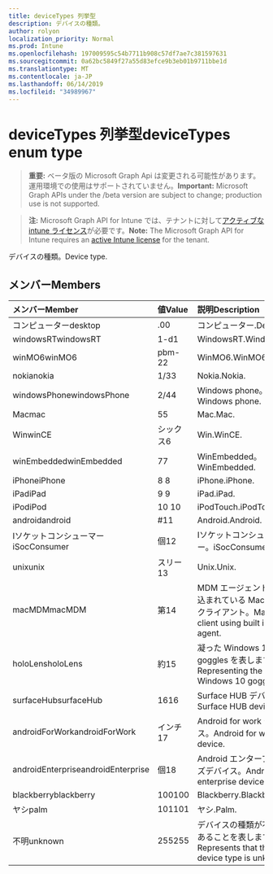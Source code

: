 ```yaml
---
title: deviceTypes 列挙型
description: デバイスの種類。
author: rolyon
localization_priority: Normal
ms.prod: Intune
ms.openlocfilehash: 197009595c54b7711b908c57df7ae7c381597631
ms.sourcegitcommit: 0a62bc5849f27a55d83efce9b3eb01b9711bbe1d
ms.translationtype: MT
ms.contentlocale: ja-JP
ms.lasthandoff: 06/14/2019
ms.locfileid: "34989967"
---
```

# <a name="devicetypes-enum-type"></a><span data-ttu-id="052a8-103">deviceTypes 列挙型</span><span class="sxs-lookup"><span data-stu-id="052a8-103">deviceTypes enum type</span></span>

> <span data-ttu-id="052a8-104">**重要:** ベータ版の Microsoft Graph Api は変更される可能性があります。運用環境での使用はサポートされていません。</span><span class="sxs-lookup"><span data-stu-id="052a8-104">**Important:** Microsoft Graph APIs under the /beta version are subject to change; production use is not supported.</span></span>

> <span data-ttu-id="052a8-105">**注:** Microsoft Graph API for Intune では、テナントに対して[アクティブな intune ライセンス](https://go.microsoft.com/fwlink/?linkid=839381)が必要です。</span><span class="sxs-lookup"><span data-stu-id="052a8-105">**Note:** The Microsoft Graph API for Intune requires an [active Intune license](https://go.microsoft.com/fwlink/?linkid=839381) for the tenant.</span></span>

<span data-ttu-id="052a8-106">デバイスの種類。</span><span class="sxs-lookup"><span data-stu-id="052a8-106">Device type.</span></span>

## <a name="members"></a><span data-ttu-id="052a8-107">メンバー</span><span class="sxs-lookup"><span data-stu-id="052a8-107">Members</span></span>
|<span data-ttu-id="052a8-108">メンバー</span><span class="sxs-lookup"><span data-stu-id="052a8-108">Member</span></span>|<span data-ttu-id="052a8-109">値</span><span class="sxs-lookup"><span data-stu-id="052a8-109">Value</span></span>|<span data-ttu-id="052a8-110">説明</span><span class="sxs-lookup"><span data-stu-id="052a8-110">Description</span></span>|
|:---|:---|:---|
|<span data-ttu-id="052a8-111">コンピューター</span><span class="sxs-lookup"><span data-stu-id="052a8-111">desktop</span></span>|<span data-ttu-id="052a8-112">.0</span><span class="sxs-lookup"><span data-stu-id="052a8-112">0</span></span>|<span data-ttu-id="052a8-113">コンピューター.</span><span class="sxs-lookup"><span data-stu-id="052a8-113">Desktop.</span></span>|
|<span data-ttu-id="052a8-114">windowsRT</span><span class="sxs-lookup"><span data-stu-id="052a8-114">windowsRT</span></span>|<span data-ttu-id="052a8-115">1-d</span><span class="sxs-lookup"><span data-stu-id="052a8-115">1</span></span>|<span data-ttu-id="052a8-116">WindowsRT.</span><span class="sxs-lookup"><span data-stu-id="052a8-116">WindowsRT.</span></span>|
|<span data-ttu-id="052a8-117">winMO6</span><span class="sxs-lookup"><span data-stu-id="052a8-117">winMO6</span></span>|<span data-ttu-id="052a8-118">pbm-2</span><span class="sxs-lookup"><span data-stu-id="052a8-118">2</span></span>|<span data-ttu-id="052a8-119">WinMO6.</span><span class="sxs-lookup"><span data-stu-id="052a8-119">WinMO6.</span></span>|
|<span data-ttu-id="052a8-120">nokia</span><span class="sxs-lookup"><span data-stu-id="052a8-120">nokia</span></span>|<span data-ttu-id="052a8-121">1/3</span><span class="sxs-lookup"><span data-stu-id="052a8-121">3</span></span>|<span data-ttu-id="052a8-122">Nokia.</span><span class="sxs-lookup"><span data-stu-id="052a8-122">Nokia.</span></span>|
|<span data-ttu-id="052a8-123">windowsPhone</span><span class="sxs-lookup"><span data-stu-id="052a8-123">windowsPhone</span></span>|<span data-ttu-id="052a8-124">2/4</span><span class="sxs-lookup"><span data-stu-id="052a8-124">4</span></span>|<span data-ttu-id="052a8-125">Windows phone。</span><span class="sxs-lookup"><span data-stu-id="052a8-125">Windows phone.</span></span>|
|<span data-ttu-id="052a8-126">Mac</span><span class="sxs-lookup"><span data-stu-id="052a8-126">mac</span></span>|<span data-ttu-id="052a8-127">5</span><span class="sxs-lookup"><span data-stu-id="052a8-127">5</span></span>|<span data-ttu-id="052a8-128">Mac.</span><span class="sxs-lookup"><span data-stu-id="052a8-128">Mac.</span></span>|
|<span data-ttu-id="052a8-129">Win</span><span class="sxs-lookup"><span data-stu-id="052a8-129">winCE</span></span>|<span data-ttu-id="052a8-130">シックス</span><span class="sxs-lookup"><span data-stu-id="052a8-130">6</span></span>|<span data-ttu-id="052a8-131">Win.</span><span class="sxs-lookup"><span data-stu-id="052a8-131">WinCE.</span></span>|
|<span data-ttu-id="052a8-132">winEmbedded</span><span class="sxs-lookup"><span data-stu-id="052a8-132">winEmbedded</span></span>|<span data-ttu-id="052a8-133">7</span><span class="sxs-lookup"><span data-stu-id="052a8-133">7</span></span>|<span data-ttu-id="052a8-134">WinEmbedded。</span><span class="sxs-lookup"><span data-stu-id="052a8-134">WinEmbedded.</span></span>|
|<span data-ttu-id="052a8-135">iPhone</span><span class="sxs-lookup"><span data-stu-id="052a8-135">iPhone</span></span>|<span data-ttu-id="052a8-136">8 </span><span class="sxs-lookup"><span data-stu-id="052a8-136">8</span></span>|<span data-ttu-id="052a8-137">iPhone.</span><span class="sxs-lookup"><span data-stu-id="052a8-137">iPhone.</span></span>|
|<span data-ttu-id="052a8-138">iPad</span><span class="sxs-lookup"><span data-stu-id="052a8-138">iPad</span></span>|<span data-ttu-id="052a8-139">9 </span><span class="sxs-lookup"><span data-stu-id="052a8-139">9</span></span>|<span data-ttu-id="052a8-140">iPad.</span><span class="sxs-lookup"><span data-stu-id="052a8-140">iPad.</span></span>|
|<span data-ttu-id="052a8-141">iPod</span><span class="sxs-lookup"><span data-stu-id="052a8-141">iPod</span></span>|<span data-ttu-id="052a8-142">10 </span><span class="sxs-lookup"><span data-stu-id="052a8-142">10</span></span>|<span data-ttu-id="052a8-143">iPodTouch.</span><span class="sxs-lookup"><span data-stu-id="052a8-143">iPodTouch.</span></span>|
|<span data-ttu-id="052a8-144">android</span><span class="sxs-lookup"><span data-stu-id="052a8-144">android</span></span>|<span data-ttu-id="052a8-145">#</span><span class="sxs-lookup"><span data-stu-id="052a8-145">11</span></span>|<span data-ttu-id="052a8-146">Android.</span><span class="sxs-lookup"><span data-stu-id="052a8-146">Android.</span></span>|
|<span data-ttu-id="052a8-147">Iソケットコンシューマー</span><span class="sxs-lookup"><span data-stu-id="052a8-147">iSocConsumer</span></span>|<span data-ttu-id="052a8-148">個</span><span class="sxs-lookup"><span data-stu-id="052a8-148">12</span></span>|<span data-ttu-id="052a8-149">Iソケットコンシューマー。</span><span class="sxs-lookup"><span data-stu-id="052a8-149">iSocConsumer.</span></span>|
|<span data-ttu-id="052a8-150">unix</span><span class="sxs-lookup"><span data-stu-id="052a8-150">unix</span></span>|<span data-ttu-id="052a8-151">スリー</span><span class="sxs-lookup"><span data-stu-id="052a8-151">13</span></span>|<span data-ttu-id="052a8-152">Unix.</span><span class="sxs-lookup"><span data-stu-id="052a8-152">Unix.</span></span>|
|<span data-ttu-id="052a8-153">macMDM</span><span class="sxs-lookup"><span data-stu-id="052a8-153">macMDM</span></span>|<span data-ttu-id="052a8-154">第</span><span class="sxs-lookup"><span data-stu-id="052a8-154">14</span></span>|<span data-ttu-id="052a8-155">MDM エージェントが組み込まれている Mac OS X クライアント。</span><span class="sxs-lookup"><span data-stu-id="052a8-155">Mac OS X client using built in MDM agent.</span></span>|
|<span data-ttu-id="052a8-156">holoLens</span><span class="sxs-lookup"><span data-stu-id="052a8-156">holoLens</span></span>|<span data-ttu-id="052a8-157">約</span><span class="sxs-lookup"><span data-stu-id="052a8-157">15</span></span>|<span data-ttu-id="052a8-158">凝った Windows 10 goggles を表します。</span><span class="sxs-lookup"><span data-stu-id="052a8-158">Representing the fancy Windows 10 goggles.</span></span>|
|<span data-ttu-id="052a8-159">surfaceHub</span><span class="sxs-lookup"><span data-stu-id="052a8-159">surfaceHub</span></span>|<span data-ttu-id="052a8-160">16</span><span class="sxs-lookup"><span data-stu-id="052a8-160">16</span></span>|<span data-ttu-id="052a8-161">Surface HUB デバイス。</span><span class="sxs-lookup"><span data-stu-id="052a8-161">Surface HUB device.</span></span>|
|<span data-ttu-id="052a8-162">androidForWork</span><span class="sxs-lookup"><span data-stu-id="052a8-162">androidForWork</span></span>|<span data-ttu-id="052a8-163">インチ</span><span class="sxs-lookup"><span data-stu-id="052a8-163">17</span></span>|<span data-ttu-id="052a8-164">Android for work デバイス。</span><span class="sxs-lookup"><span data-stu-id="052a8-164">Android for work device.</span></span>|
|<span data-ttu-id="052a8-165">androidEnterprise</span><span class="sxs-lookup"><span data-stu-id="052a8-165">androidEnterprise</span></span>|<span data-ttu-id="052a8-166">個</span><span class="sxs-lookup"><span data-stu-id="052a8-166">18</span></span>|<span data-ttu-id="052a8-167">Android エンタープライズデバイス。</span><span class="sxs-lookup"><span data-stu-id="052a8-167">Android enterprise device.</span></span>|
|<span data-ttu-id="052a8-168">blackberry</span><span class="sxs-lookup"><span data-stu-id="052a8-168">blackberry</span></span>|<span data-ttu-id="052a8-169">100</span><span class="sxs-lookup"><span data-stu-id="052a8-169">100</span></span>|<span data-ttu-id="052a8-170">Blackberry.</span><span class="sxs-lookup"><span data-stu-id="052a8-170">Blackberry.</span></span>|
|<span data-ttu-id="052a8-171">ヤシ</span><span class="sxs-lookup"><span data-stu-id="052a8-171">palm</span></span>|<span data-ttu-id="052a8-172">101</span><span class="sxs-lookup"><span data-stu-id="052a8-172">101</span></span>|<span data-ttu-id="052a8-173">ヤシ.</span><span class="sxs-lookup"><span data-stu-id="052a8-173">Palm.</span></span>|
|<span data-ttu-id="052a8-174">不明</span><span class="sxs-lookup"><span data-stu-id="052a8-174">unknown</span></span>|<span data-ttu-id="052a8-175">255</span><span class="sxs-lookup"><span data-stu-id="052a8-175">255</span></span>|<span data-ttu-id="052a8-176">デバイスの種類が不明であることを表します。</span><span class="sxs-lookup"><span data-stu-id="052a8-176">Represents that the device type is unknown.</span></span>|





